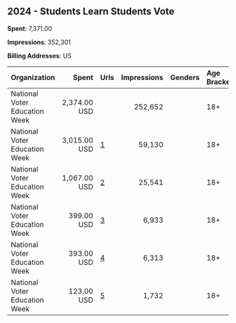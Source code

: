 ## 2024 - Students Learn Students Vote 
**Spent**: 7,371.00

**Impressions**: 352,301

**Billing Addresses**: US

|Organization|Spent|Urls|Impressions|Genders|Age Brackets|Country Codes|
|:---|---:|:---|---:|:---|:---|:---|
|National Voter Education Week|2,374.00 USD||252,652||18+|united states|
|National Voter Education Week|3,015.00 USD|[1](https://www.snap.com/political-ads/asset/a05d3a06e41734b4c6279e329c5dc76587a591b6f2508215bb1790295e3e0225?mediaType=mp4)|59,130||18+|united states|
|National Voter Education Week|1,067.00 USD|[2](https://www.snap.com/political-ads/asset/4d7a79a5a56655f1f290f5f2814ec0c9e2ce86014b8de790dac54d492f997553?mediaType=mp4)|25,541||18+|united states|
|National Voter Education Week|399.00 USD|[3](https://www.snap.com/political-ads/asset/e56cd9013212a47b634955c64a28d45e199df2743f2f985bfc717ca181b5fbf0?mediaType=mp4)|6,933||18+|united states|
|National Voter Education Week|393.00 USD|[4](https://www.snap.com/political-ads/asset/849fe9da11375be24be3554e5d66e27a8d377732abfbbdc65b740a32fba310a0?mediaType=mp4)|6,313||18+|united states|
|National Voter Education Week|123.00 USD|[5](https://www.snap.com/political-ads/asset/4d7a79a5a56655f1f290f5f2814ec0c9e2ce86014b8de790dac54d492f997553?mediaType=mp4)|1,732||18+|united states|
